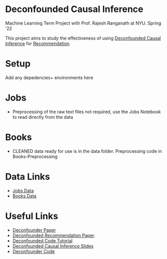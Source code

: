 # Deconfounded Causal Inference 

Machine Learning Term Project with Prof. Rajesh Ranganath at NYU. Spring '22

This project aims to study the effectiveness of using [Deconfounded Causal Inference](https://arxiv.org/pdf/1805.06826.pdf) for [Recommendation](https://arxiv.org/pdf/1808.06581.pdf).


# Setup
Add any depedencies+ environments here

# Jobs
- Preprocessing of the raw text files not required, use the Jobs Notebook to read directly from the data

# Books
- CLEANED data ready for use is in the data folder. Preprocessing code in Books-Preprocessing

# Data Links
- [Jobs Data](https://users.nber.org/~rdehejia/data/.nswdata2.html)
- [Books Data](https://www.kaggle.com/datasets/arashnic/book-recommendation-dataset?resource=download)



# Useful Links
- [Deconfounder Paper](https://arxiv.org/pdf/1805.06826.pdf)
- [Deconfounded Recommendation Paper](https://arxiv.org/pdf/1808.06581.pdf).
- [Deconfounded Code Tutorial](https://github.com/blei-lab/deconfounder_tutorial)
- [Deconfounded Causal Inference Slides](http://www.cs.columbia.edu/~blei/talks/deconfounder.pdf)
- [Deconfounder Code](https://github.com/blei-lab/deconfounder_public)